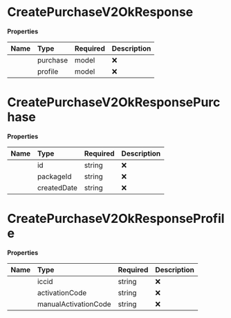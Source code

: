 # CreatePurchaseV2OkResponse



**Properties**

| Name | Type | Required | Description |
| :-------- | :----------| :----------| :----------|
    | purchase | model | ❌ |  |
    | profile | model | ❌ |  |

# CreatePurchaseV2OkResponsePurchase



**Properties**

| Name | Type | Required | Description |
| :-------- | :----------| :----------| :----------|
    | id | string | ❌ | ID of the purchase |
    | packageId | string | ❌ | ID of the package |
    | createdDate | string | ❌ | Creation date of the purchase in the format 'yyyy-MM-ddThh:mm:ssZZ' |


# CreatePurchaseV2OkResponseProfile



**Properties**

| Name | Type | Required | Description |
| :-------- | :----------| :----------| :----------|
    | iccid | string | ❌ | ID of the eSIM |
    | activationCode | string | ❌ | QR Code of the eSIM as base64 |
    | manualActivationCode | string | ❌ | Manual Activation Code of the eSIM |



